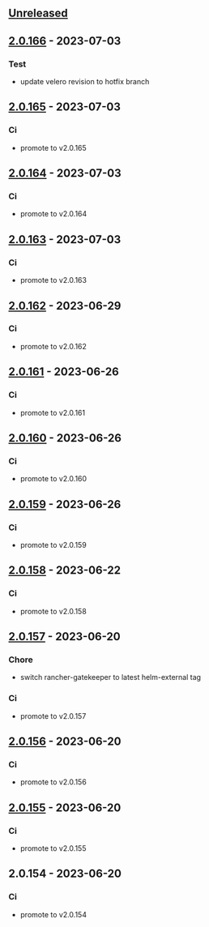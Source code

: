 <a name="unreleased"></a>
## [Unreleased]


<a name="2.0.166"></a>
## [2.0.166] - 2023-07-03
### Test
- update velero revision to hotfix branch


<a name="2.0.165"></a>
## [2.0.165] - 2023-07-03
### Ci
- promote to v2.0.165


<a name="2.0.164"></a>
## [2.0.164] - 2023-07-03
### Ci
- promote to v2.0.164


<a name="2.0.163"></a>
## [2.0.163] - 2023-07-03
### Ci
- promote to v2.0.163


<a name="2.0.162"></a>
## [2.0.162] - 2023-06-29
### Ci
- promote to v2.0.162


<a name="2.0.161"></a>
## [2.0.161] - 2023-06-26
### Ci
- promote to v2.0.161


<a name="2.0.160"></a>
## [2.0.160] - 2023-06-26
### Ci
- promote to v2.0.160


<a name="2.0.159"></a>
## [2.0.159] - 2023-06-26
### Ci
- promote to v2.0.159


<a name="2.0.158"></a>
## [2.0.158] - 2023-06-22
### Ci
- promote to v2.0.158


<a name="2.0.157"></a>
## [2.0.157] - 2023-06-20
### Chore
- switch rancher-gatekeeper to latest helm-external tag

### Ci
- promote to v2.0.157


<a name="2.0.156"></a>
## [2.0.156] - 2023-06-20
### Ci
- promote to v2.0.156


<a name="2.0.155"></a>
## [2.0.155] - 2023-06-20
### Ci
- promote to v2.0.155


<a name="2.0.154"></a>
## 2.0.154 - 2023-06-20
### Ci
- promote to v2.0.154


[Unreleased]: https://gitlab.industrysoftware.automation.siemens.com/caas-ops/fleet/aws-usea1-qa-qa/compare/2.0.166...HEAD
[2.0.166]: https://gitlab.industrysoftware.automation.siemens.com/caas-ops/fleet/aws-usea1-qa-qa/compare/2.0.165...2.0.166
[2.0.165]: https://gitlab.industrysoftware.automation.siemens.com/caas-ops/fleet/aws-usea1-qa-qa/compare/2.0.164...2.0.165
[2.0.164]: https://gitlab.industrysoftware.automation.siemens.com/caas-ops/fleet/aws-usea1-qa-qa/compare/2.0.163...2.0.164
[2.0.163]: https://gitlab.industrysoftware.automation.siemens.com/caas-ops/fleet/aws-usea1-qa-qa/compare/2.0.162...2.0.163
[2.0.162]: https://gitlab.industrysoftware.automation.siemens.com/caas-ops/fleet/aws-usea1-qa-qa/compare/2.0.161...2.0.162
[2.0.161]: https://gitlab.industrysoftware.automation.siemens.com/caas-ops/fleet/aws-usea1-qa-qa/compare/2.0.160...2.0.161
[2.0.160]: https://gitlab.industrysoftware.automation.siemens.com/caas-ops/fleet/aws-usea1-qa-qa/compare/2.0.159...2.0.160
[2.0.159]: https://gitlab.industrysoftware.automation.siemens.com/caas-ops/fleet/aws-usea1-qa-qa/compare/2.0.158...2.0.159
[2.0.158]: https://gitlab.industrysoftware.automation.siemens.com/caas-ops/fleet/aws-usea1-qa-qa/compare/2.0.157...2.0.158
[2.0.157]: https://gitlab.industrysoftware.automation.siemens.com/caas-ops/fleet/aws-usea1-qa-qa/compare/2.0.156...2.0.157
[2.0.156]: https://gitlab.industrysoftware.automation.siemens.com/caas-ops/fleet/aws-usea1-qa-qa/compare/2.0.155...2.0.156
[2.0.155]: https://gitlab.industrysoftware.automation.siemens.com/caas-ops/fleet/aws-usea1-qa-qa/compare/2.0.154...2.0.155
